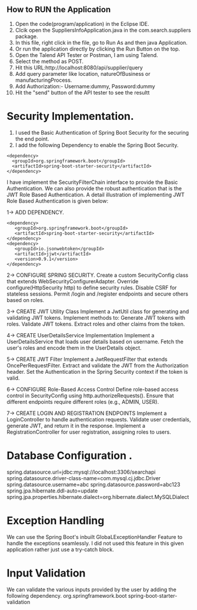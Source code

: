 ## How to RUN the Application
1. Open the code(program/application) in the Eclipse IDE.
2. Clcik open the SuppliersInfoApplication.java in the com.search.suppliers package.
3. In this file, right click in the file, go to Run As and then java Application.
4. Or run the application directly by clicking the Run Button on the top.
5. Open the Talend API Tester or Postman, I am using Talend.
6. Select the method as POST.
7. Hit this URL:http://localhost:8080/api/supplier/query
8. Add query parameter like location, natureOfBusiness or manufacturingProcess.
9. Add Authorization:- Username:dummy, Password:dummy
10. Hit the "send" button of the API tester to see the resultt

# Security Implementation.
1. I used the Basic Authentication of Spring Boot Security for the securing the end point.
2. I add the following Dependency to enable the Spring Boot Security.
```
<dependency>
  <groupId>org.springframework.boot</groupId>
  <artifactId>spring-boot-starter-security</artifactId>
</dependency>
```

I have implement the SecurityFilterChain interface to provide the Basic Authentication.
We can also provide the robust authentication that is the JWT Role Based Authentication.
A detail illustration of implementing JWT Role Based Authentication is given below:

1-> ADD DEPENDENCY.
```
<dependency>
   <groupId>org.springframework.boot</groupId>
   <artifactId>spring-boot-starter-security</artifactId>
</dependency>
<dependency>
   <groupId>io.jsonwebtoken</groupId>
   <artifactId>jjwt</artifactId>
   <version>0.9.1</version>
</dependency>
```

2-> CONFIGURE SPRING SECURITY.
Create a custom SecurityConfig class that extends WebSecurityConfigurerAdapter.
Override configure(HttpSecurity http) to define security rules.
Disable CSRF for stateless sessions.
Permit /login and /register endpoints and secure others based on roles.

3-> CREATE JWT Utility Class
Implement a JwtUtil class for generating and validating JWT tokens.
Implement methods to:
Generate JWT tokens with roles.
Validate JWT tokens.
Extract roles and other claims from the token.

4-> CREATE UserDetailsService Implementation
Implement a UserDetailsService that loads user details based on username.
Fetch the user's roles and encode them in the UserDetails object.

5-> CREATE JWT Filter
Implement a JwtRequestFilter that extends OncePerRequestFilter.
Extract and validate the JWT from the Authorization header.
Set the Authentication in the Spring Security context if the token is valid.

6-> CONFIGURE Role-Based Access Control
Define role-based access control in SecurityConfig using http.authorizeRequests().
Ensure that different endpoints require different roles (e.g., ADMIN, USER).

7-> CREATE LOGIN AND REGISTRATION ENDPOINTS
Implement a LoginController to handle authentication requests.
Validate user credentials, generate JWT, and return it in the response.
Implement a RegistrationController for user registration, assigning roles to users.

# Database Configuration .
spring.datasource.url=jdbc:mysql://localhost:3306/searchapi
spring.datasource.driver-class-name=com.mysql.cj.jdbc.Driver
spring.datasource.username=abc
spring.datasource.password=abc123
spring.jpa.hibernate.ddl-auto=update
spring.jpa.properties.hibernate.dialect=org.hibernate.dialect.MySQLDialect

# Exception Handling
We can use the Spring Boot's inbuilt GlobaLExceptionHandler Feature to handle the exceptions seamlessly.
I did not used this feature in this given application rather just use a try-catch block.

# Input Validation
We can validate the various inputs provided by the user by adding the following dependency.
<dependency>
 <groupId>org.springframework.boot</groupId>
 <artifactId>spring-boot-starter-validation</artifactId>
</dependency>
